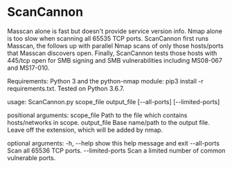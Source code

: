 # ScanCannon

Masscan alone is fast but doesn't provide service version info. Nmap alone is too slow when scanning all 65535 TCP ports. ScanCannon first runs Masscan, the follows up with parallel Nmap scans of only those hosts/ports that Masscan discovers open. Finally, ScanCannon tests those hosts with 445/tcp open for SMB signing and SMB vulnerabilities including MS08-067 and MS17-010.

Requirements: Python 3 and the python-nmap module: pip3 install -r requirements.txt. Tested on Python 3.6.7.

usage: ScanCannon.py scope_file output_file [--all-ports] [--limited-ports]

positional arguments:
  scope_file       Path to the file which contains hosts/networks in scope.
  output_file      Base name/path to the output file. Leave off the extension,
                   which will be added by nmap.

optional arguments:
  -h, --help       show this help message and exit
  --all-ports      Scan all 65536 TCP ports.
  --limited-ports  Scan a limited number of common vulnerable ports.
